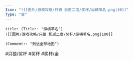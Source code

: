 ```yaml
---
Icon: "![[图片/游戏攻略/只狼 影逝二度/奖杯/纵横苇名.png|30]]"
Type: "金"
---
```

```ad-common-gold-trophy
title: (Title:: "纵横苇名")
![[图片/游戏攻略/只狼 影逝二度/奖杯/纵横苇名.png|100]]

(Comment:: "到达全部地图")
```

#只狼/奖杯 #奖杯 #奖杯/金
